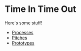 # Time In Time Out
Here's some stuff!

- [Processes](./process/README.md)
- [Pitches](./pitches/README.md)
- [Prototypes](./prototypes/README.md)
